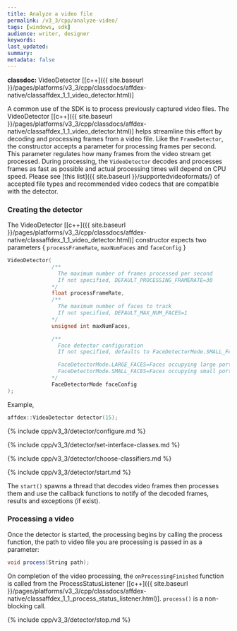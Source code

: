 ```yaml
---
title: Analyze a video file
permalink: /v3_3/cpp/analyze-video/
tags: [windows, sdk]
audience: writer, designer
keywords:
last_updated:
summary:
metadata: false
---
```

**classdoc:** VideoDetector [[c++]({{ site.baseurl }}/pages/platforms/v3_3/cpp/classdocs/affdex-native/classaffdex_1_1_video_detector.html)]

A common use of the SDK is to process previously captured video files. The VideoDetector [[c++]({{ site.baseurl }}/pages/platforms/v3_3/cpp/classdocs/affdex-native/classaffdex_1_1_video_detector.html)] helps streamline this effort by decoding and processing frames from a video file. Like the `FrameDetector`, the constructor accepts a parameter for processing frames per second. This parameter regulates how many frames from the video stream get processed. During processing, the <code>VideoDetector</code> decodes and processes frames as fast as possible and actual processing times will depend on CPU speed. Please see [this list]({{ site.baseurl }}/supportedvideoformats/) of accepted file types and recommended video codecs that are compatible with the detector.

### Creating the detector
The VideoDetector [[c++]({{ site.baseurl }}/pages/platforms/v3_3/cpp/classdocs/affdex-native/classaffdex_1_1_video_detector.html)] constructor expects two parameters { `processFrameRate`, `maxNumFaces` and `faceConfig` }

```cpp
VideoDetector(
              /**
                The maximum number of frames processed per second
                If not specified, DEFAULT_PROCESSING_FRAMERATE=30
              */
              float processFrameRate,
              /**
                The maximum number of faces to track
                If not specified, DEFAULT_MAX_NUM_FACES=1
              */
              unsigned int maxNumFaces,

              /**
                Face detector configuration
                If not specified, defaults to FaceDetectorMode.SMALL_FACES

                FaceDetectorMode.LARGE_FACES=Faces occupying large portions of the photo
                FaceDetectorMode.SMALL_FACES=Faces occupying small portions of the photo
              */
              FaceDetectorMode faceConfig
);
```

Example,

```cpp
affdex::VideoDetector detector(15);
```
{% include cpp/v3_3/detector/configure.md %}

{% include cpp/v3_3/detector/set-interface-classes.md %}

{% include cpp/v3_3/detector/choose-classifiers.md %}

{% include cpp/v3_3/detector/start.md %}

The `start()` spawns a thread that decodes video frames then processes them and use the callback functions to notify of the decoded frames, results and exceptions (if exist).

### Processing a video
Once the detector is started, the processing begins by calling the process function, the path to video file you are processing is passed in as a parameter:  

```csharp
void process(String path);
```

On completion of the video processing, the `onProcessingFinished` function is called from the ProcessStatusListener [[c++]({{ site.baseurl }}/pages/platforms/v3_3/cpp/classdocs/affdex-native/classaffdex_1_1_process_status_listener.html)]. `process()` is a non-blocking call.

{% include cpp/v3_3/detector/stop.md %}
